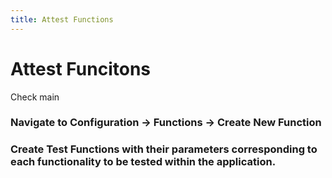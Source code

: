 ```yaml
---
title: Attest Functions
---
```

# Attest Funcitons
Check main

### Navigate to Configuration -> Functions -> Create New Function
### Create Test Functions with their parameters corresponding to each functionality to be tested within the application.
